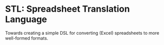 # STL: Spreadsheet Translation Language

Towards creating a simple DSL for converting (Excel) spreadsheets to more well-formed formats.
